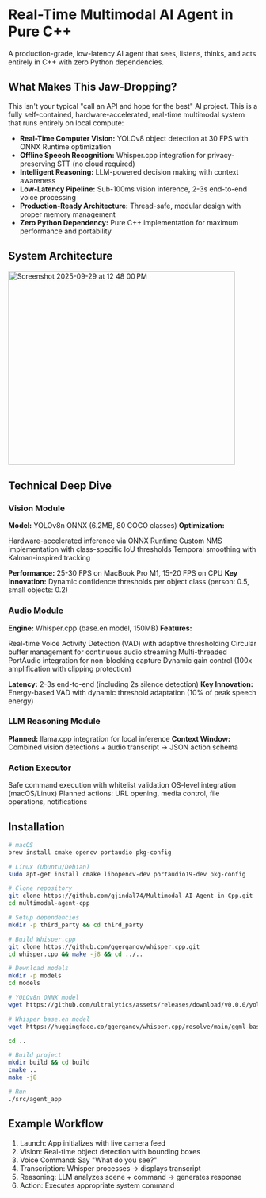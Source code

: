 # Real-Time Multimodal AI Agent in Pure C++

A production-grade, low-latency AI agent that sees, listens, thinks, and acts entirely in C++ with zero Python dependencies.

## What Makes This Jaw-Dropping?
This isn't your typical "call an API and hope for the best" AI project. This is a fully self-contained, hardware-accelerated, real-time multimodal system that runs entirely on local compute:

- **Real-Time Computer Vision:** YOLOv8 object detection at 30 FPS with ONNX Runtime optimization
- **Offline Speech Recognition:** Whisper.cpp integration for privacy-preserving STT (no cloud required)
- **Intelligent Reasoning:** LLM-powered decision making with context awareness
- **Low-Latency Pipeline:** Sub-100ms vision inference, 2-3s end-to-end voice processing
- **Production-Ready Architecture:** Thread-safe, modular design with proper memory management
- **Zero Python Dependency:** Pure C++ implementation for maximum performance and portability

## System Architecture
<img width="458" height="391" alt="Screenshot 2025-09-29 at 12 48 00 PM" src="https://github.com/user-attachments/assets/d0dedcbc-a8f8-4380-b0bf-9f24b7ecf13f" />

## Technical Deep Dive
 ### Vision Module

**Model:** YOLOv8n ONNX (6.2MB, 80 COCO classes)
**Optimization:**

Hardware-accelerated inference via ONNX Runtime
Custom NMS implementation with class-specific IoU thresholds
Temporal smoothing with Kalman-inspired tracking


**Performance:** 25-30 FPS on MacBook Pro M1, 15-20 FPS on CPU
**Key Innovation:** Dynamic confidence thresholds per object class (person: 0.5, small objects: 0.2)

 ### Audio Module

**Engine:** Whisper.cpp (base.en model, 150MB)
**Features:**

Real-time Voice Activity Detection (VAD) with adaptive thresholding
Circular buffer management for continuous audio streaming
Multi-threaded PortAudio integration for non-blocking capture
Dynamic gain control (100x amplification with clipping protection)


**Latency:** 2-3s end-to-end (including 2s silence detection)
**Key Innovation:** Energy-based VAD with dynamic threshold adaptation (10% of peak speech energy)

### LLM Reasoning Module

**Planned:** llama.cpp integration for local inference
**Context Window:** Combined vision detections + audio transcript → JSON action schema

### Action Executor

Safe command execution with whitelist validation
OS-level integration (macOS/Linux)
Planned actions: URL opening, media control, file operations, notifications

## Installation

```bash
# macOS
brew install cmake opencv portaudio pkg-config

# Linux (Ubuntu/Debian)
sudo apt-get install cmake libopencv-dev portaudio19-dev pkg-config

# Clone repository
git clone https://github.com/gjindal74/Multimodal-AI-Agent-in-Cpp.git
cd multimodal-agent-cpp

# Setup dependencies
mkdir -p third_party && cd third_party

# Build Whisper.cpp
git clone https://github.com/ggerganov/whisper.cpp.git
cd whisper.cpp && make -j8 && cd ../..

# Download models
mkdir -p models
cd models

# YOLOv8n ONNX model
wget https://github.com/ultralytics/assets/releases/download/v0.0.0/yolov8n.onnx

# Whisper base.en model
wget https://huggingface.co/ggerganov/whisper.cpp/resolve/main/ggml-base.en.bin

cd ..

# Build project
mkdir build && cd build
cmake ..
make -j8

# Run
./src/agent_app
```

## Example Workflow

1. Launch: App initializes with live camera feed
2. Vision: Real-time object detection with bounding boxes
3. Voice Command: Say "What do you see?"
4. Transcription: Whisper processes → displays transcript
5. Reasoning: LLM analyzes scene + command → generates response
6. Action: Executes appropriate system command
